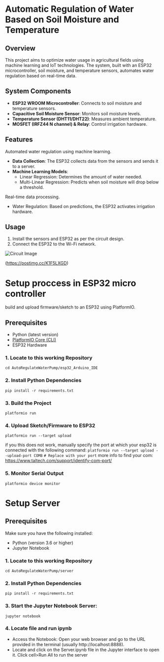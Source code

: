 # Automatic Regulation of Water Based on Soil Moisture and Temperature

## Overview
This project aims to optimize water usage in agricultural fields using machine learning and IoT technologies. The system, built with an ESP32 microcontroller, soil moisture, and temperature sensors, automates water regulation based on real-time data.

## System Components
- **ESP32 WROOM Microcontroller**: Connects to soil moisture and temperature sensors.
- **Capacitive Soil Moisture Sensor**: Monitors soil moisture levels.
- **Temperature Sensor (DHT11/DHT22)**: Measures ambient temperature.
- **MOSFET (IRFZ44 N channel) & Relay**: Control irrigation hardware.

## Features
Automated water regulation using machine learning.
- **Data Collection**: The ESP32 collects data from the sensors and sends it to a server.
- **Machine Learning Models**:
  - Linear Regression: Determines the amount of water needed.
  - Multi-Linear Regression: Predicts when soil moisture will drop below a threshold.

Real-time data processing.
- Water Regulation: Based on predictions, the ESP32 activates irrigation hardware.

## Usage
1. Install the sensors and ESP32 as per the circuit design.
2. Connect the ESP32 to the Wi-Fi network.

![Circuit Image](https://postimg.cc/K1F5LXGD)

(https://postimg.cc/K1F5LXGD)

# Setup proccess in ESP32 micro controller 

build and upload firmware/sketch to an ESP32 using PlatformIO.

## Prerequisites

- Python (latest version)
- [PlatformIO Core (CLI)](https://platformio.org/install)
- ESP32 Hardware

### 1. Locate to this working Repository
```
cd AutoRegulateWaterPump/esp32_Arduino_IDE
```

### 2. Install Python Dependencies
```
pip install -r requirements.txt
```

### 3. Build the Project
```
platformio run
```

### 4. Upload Sketch/Firmware to ESP32
```
platformio run --target upload
```
if you this does not work, manually specify the port at which your esp32 is connected with the following command: `platformio run --target upload --upload-port COM8`
`# Replace with your port`
more info to find your com: https://www.taltech.com/support/identify-com-port/

### 5. Monitor Serial Output
```
platformio device monitor
```
# Setup Server
## Prerequisites

Make sure you have the following installed:

- Python (version 3.6 or higher)
- Jupyter Notebook


### 1. Locate to this working Repository
   ```
   cd AutoRegulateWaterPump/server
   ```

### 2. Install Python Dependencies
```
pip install -r requirements.txt
```

### 3. Start the Jupyter Notebook Server:
```
jupyter notebook
```

### 4. Locate file and run ipynb
- Access the Notebook: Open your web browser and go to the URL provided in the terminal (usually http://localhost:8888).
- Locate and click on the Server.ipynb file in the Jupyter interface to open it. Click cell>Run All to run the server 

